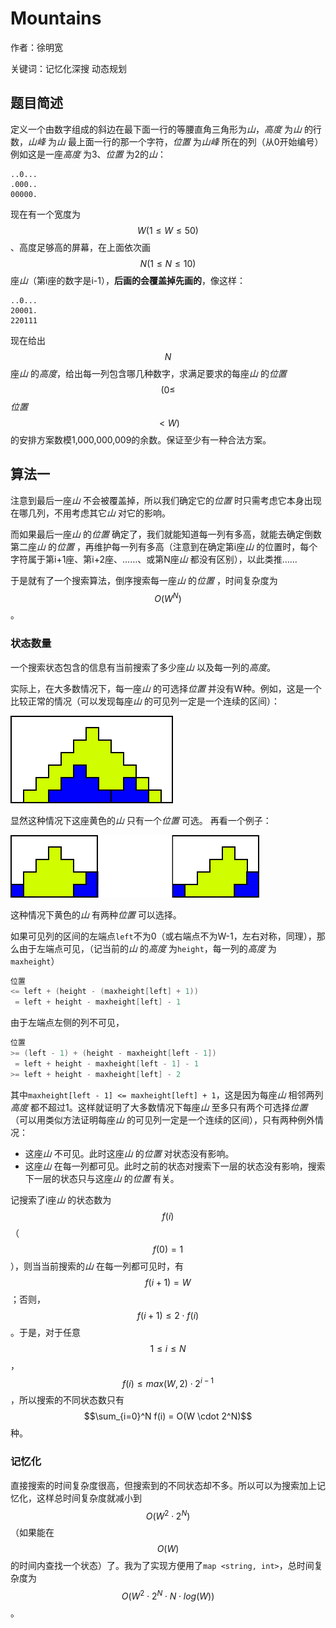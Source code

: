 # Mountains
作者：徐明宽

关键词：记忆化深搜 动态规划

## 题目简述
定义一个由数字组成的斜边在最下面一行的等腰直角三角形为*山*，*高度* 为*山* 的行数，*山峰* 为*山* 最上面一行的那一个字符，*位置* 为*山峰* 所在的列（从0开始编号）例如这是一座*高度* 为3、*位置* 为2的*山*：
```
..0...
.000..
00000.
```
现在有一个宽度为$$W(1 \leq W \leq 50)$$、高度足够高的屏幕，在上面依次画$$N(1 \leq N \leq 10)$$座*山*（第i座的数字是i-1），**后画的会覆盖掉先画的**，像这样：
```
..0...
20001.
220111
```
现在给出$$N$$座*山* 的*高度*，给出每一列包含哪几种数字，求满足要求的每座*山* 的*位置*$$(0 \leq $$ *位置* $$ < W)$$的安排方案数模1,000,000,009的余数。保证至少有一种合法方案。

## 算法一
注意到最后一座*山* 不会被覆盖掉，所以我们确定它的*位置* 时只需考虑它本身出现在哪几列，不用考虑其它*山* 对它的影响。

而如果最后一座*山* 的*位置* 确定了，我们就能知道每一列有多高，就能去确定倒数第二座*山* 的*位置* ，再维护每一列有多高（注意到在确定第i座*山* 的位置时，每个字符属于第i+1座、第i+2座、……、或第N座*山* 都没有区别），以此类推……

于是就有了一个搜索算法，倒序搜索每一座*山* 的*位置* ，时间复杂度为$$O(W^N)$$。

### 状态数量
一个搜索状态包含的信息有当前搜索了多少座*山* 以及每一列的*高度*。

实际上，在大多数情况下，每一座*山* 的可选择*位置* 并没有W种。例如，这是一个比较正常的情况（可以发现每座*山* 的可见列一定是一个连续的区间）：

![图片加载失败](solution/1.png)

显然这种情况下这座黄色的*山* 只有一个*位置* 可选。
再看一个例子：

![图片加载失败](solution/2.png)

这种情况下黄色的*山* 有两种*位置* 可以选择。

如果可见列的区间的左端点`left`不为0（或右端点不为W-1，左右对称，同理），那么由于左端点可见，（记当前的*山* 的*高度* 为`height`，每一列的*高度* 为`maxheight`）
```C++
位置
<= left + (height - (maxheight[left] + 1))
 = left + height - maxheight[left] - 1
```
由于左端点左侧的列不可见，
```C++
位置
>= (left - 1) + (height - maxheight[left - 1]) 
 = left + height - maxheight[left - 1] - 1
>= left + height - maxheight[left] - 2
```
其中`maxheight[left - 1] <= maxheight[left] + 1`，这是因为每座*山* 相邻两列*高度* 都不超过1。这样就证明了大多数情况下每座*山* 至多只有两个可选择*位置* （可以用类似方法证明每座*山* 的可见列一定是一个连续的区间），只有两种例外情况：
- 这座*山* 不可见。此时这座*山* 的*位置* 对状态没有影响。
- 这座*山* 在每一列都可见。此时之前的状态对搜索下一层的状态没有影响，搜索下一层的状态只与这座*山* 的*位置* 有关。

记搜索了i座*山* 的状态数为$$f(i)$$（$$f(0) = 1$$），则当当前搜索的*山* 在每一列都可见时，有$$f(i + 1) = W$$；否则，$$f(i + 1) \leq 2 \cdot f(i)$$。于是，对于任意$$1 \leq i \leq N$$，$$f(i) \leq max(W, 2) \cdot 2^{i - 1}$$，所以搜索的不同状态数只有$$\sum_{i=0}^N f(i) = O(W \cdot 2^N)$$种。

### 记忆化
直接搜索的时间复杂度很高，但搜索到的不同状态却不多。所以可以为搜索加上记忆化，这样总时间复杂度就减小到$$O(W^2 \cdot 2^N)​$$（如果能在$$O(W)​$$的时间内查找一个状态）了。我为了实现方便用了`map <string, int>`，总时间复杂度为$$O(W^2 \cdot 2^N \cdot N \cdot log(W))​$$。
